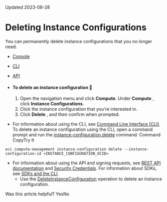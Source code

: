 Updated 2023-08-28
# Deleting Instance Configurations
You can permanently delete instance configurations that you no longer need. 
  * [Console](https://docs.oracle.com/en-us/iaas/Content/Compute/Tasks/deletinginstanceconfig.htm)
  * [CLI](https://docs.oracle.com/en-us/iaas/Content/Compute/Tasks/deletinginstanceconfig.htm)
  * [API](https://docs.oracle.com/en-us/iaas/Content/Compute/Tasks/deletinginstanceconfig.htm)


  * #### To delete an instance configuration 🔗 
    1. Open the navigation menu and click **Compute**. Under **Compute** , click **Instance Configurations**. 
    2. Click the instance configuration that you're interested in.
    3. Click **Delete** , and then confirm when prompted.
  * For information about using the CLI, see [Command Line Interface (CLI)](https://docs.oracle.com/iaas/Content/API/Concepts/cliconcepts.htm).
To delete an instance configuration using the CLI, open a command prompt and run the [instance-configuration delete](https://docs.oracle.com/iaas/tools/oci-cli/latest/oci_cli_docs/cmdref/compute-management/instance-configuration/delete.html) command:
Command
CopyTry It
```
oci compute-management instance-configuration delete --instance-configuration-id <INSTANCE_CONFIGURATION_OCID>
```

  * For information about using the API and signing requests, see [REST API documentation](https://docs.oracle.com/iaas/Content/API/Concepts/usingapi.htm) and [Security Credentials](https://docs.oracle.com/iaas/Content/General/Concepts/credentials.htm). For information about SDKs, see [SDKs and the CLI](https://docs.oracle.com/iaas/Content/API/Concepts/sdks.htm).
    * Use the [DeleteInstanceConfiguration](https://docs.oracle.com/iaas/api/#/en/iaas/latest/InstanceConfiguration/DeleteInstanceConfiguration) operation to delete an instance configuration.


Was this article helpful?
YesNo

